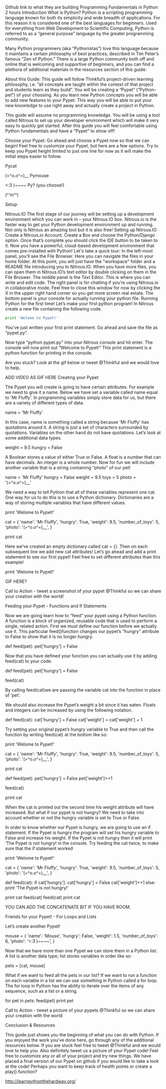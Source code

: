 Github link to what they are building Programming Fundamentals in Python
2 hours
Introduction
What is Python?
Python is a scripting programming language known for both its simplicity and wide breadth of applications. For this reason it is considered one of the best languages for beginners. Used for everything from Web Development to Scientific Computing, Python is referred to as a “general purpose” language by the greater programming community.

Many Python programmers (aka “Pythonistas”) love this language because it maintains a certain philosophy of best practices, described in Tim Peter’s famous “Zen of Python.” There is a large Python community both off and online that is welcoming and supportive of beginners, and you can find a plethora of additional materials in the resources section of this guide.

About this Guide:
This guide will follow Thinkful’s project-driven learning philosophy, i.e. ”all concepts are taught within the context of that project and students learn as they build”. You will be creating a “Pypet” (“Python-pet”) of your choosing. As you learn new Python concepts you will be able to add new features to your Pypet. This way you will be able to put your new knowledge to use right away and actually create a project in Python.

This guide will assume no programming knowledge. You will be using a tool called Nitrous to set up your developer environment which will make it very easy to quickly get started. After this guide you will feel comfortable using Python fundamentals and have a "Pypet" to show off!

Choose your Pypet:
Go ahead and choose a Pypet now so that we can begin! Feel free to customize your Pypet, but here are a few options. Try to keep you Pypet height limited to just one line for now as it will make the initial steps easier to follow.

Pycat


(=^o.o^=)__
Pymouse


<:3 )~~~~
Py? (you choose!)


(^‘*m*’^)

Setup

Nitrous.IO
The first stage of our journey will be setting up a development environment which you can work in – your Nitrous.IO box. Nitrous.io is the faster way to get your Python development environment up and running. Not only is Nitrous an amazing tool but it is also free!
Setting up Nitrous.IO
Create a Nitrous.io Account.
Create a Box and choose the Python/Django option. Once that’s complete you should click the IDE button to be taken to it.
Now you have a powerful, cloud-based development environment that comes pre-installed with Python! Let's take a quick tour:
In the left-most panel, you’ll see the File Browser. Here you can navigate the files in your home folder. At this point, you will just have the "workspace" folder and a README file introducing you to Nitrous.IO. When you have more files, you can open them in Nitrous.IO’s text editor by double clicking on them in the File Broswer.
The middle panel is the Text Editor. This is where you can write and edit code.
The right panel is for chatting if you’re using Nitrous.io in collaborative mode. Feel free to close this window for now by clicking the X in the upper right hand corner so you get more screen real estate.
The bottom panel is your console for actually running your python file.
Running Python for the first time!
Let’s make your first python program! In Nitrous create a new file containing the following code.

```py
print 'Welome to Pypet!'
```

You’ve just written your first print statement. Go ahead and save the file as “pypet.py”. 

Now type “python pypet.py” into your Nitrous console and hit enter. The console will now print out “Welcome to Pypet!” This print statement is a python function for printing in the console.

Are you stuck? Look at the gif below or tweet @Thinkful and we would love to help.

ADD VIDEO AS GIF HERE
Creating your Pypet

The Pypet you will create is going to have certain attributes. For example we need to give it a name. Below we have set a variable called name equal to 'Mr Fluffy'.  In programming variables simply store data for us, but there are a variety of different types of data.

name = 'Mr Fluffy'

In this case, name is something called a string because 'Mr Fluffy' has quotations around it. A string is just a set of characters surrounded by quotations. Variables on the other hand do not have quotations. Let’s look at some additional data types.

weight = 9.5
hungry = False

A Boolean stores a value of either True or False. A float is a number that can have decimals. An integer is a whole number. Now for fun we will include another variable that is a string containing “photo” of our pet!

name = 'Mr Fluffy'
hungry = False
weight = 9.5
toys = 5
photo = '(=^o.o^=)__'

We need a way to tell Python that all of these variables represent one cat. One way for us to do this is to use a Python dictionary. Dictionaries are a way of storing multiple variables that have different values.

print 'Welome to Pypet!'

cat = {
  'name': 'Mr Fluffy',
  'hungry': True,
  'weight': 9.5,
  'number_of_toys': 5,
  'photo': '(=^o.o^=)__',
}

print cat

Here we’ve created an empty dictionary called cat = {}. Then on each subsequent line we add new cat attributes! Let’s go ahead and add a print statement to see our first pypet! Feel free to set different attributes than this example!

print 'Welome to Pypet!'

GIF HERE?

Call to Action - tweet a screenshot of your pypet @Thinkful so we can share your creation with the world!

Feeding your Pypet - Functions and If Statements

Now we are going learn how to “feed” your pypet using a Python function. A function is a block of organized, reusable code that is used to perform a single, related action. First we must define our function before we actually use it. This particular feed()function changes our pypet’s “hungry” attribute to False to show that it is no longer hungry.

def feed(pet):
		pet['hungry'] = False

Now that you have defined your function you can actually use it by adding feed(cat) to your code.

def feed(pet):
		pet['hungry'] = False

feed(cat)

By calling feed(cat)we are passing the variable cat into the function in place of ‘pet’.

We should also increase the Pypet’s weight a bit since it has eaten. Floats and integers can be increased by using the following notation.

def feed(cat):
		cat['hungry'] = False
		cat['weight'] = cat['weight'] + 1

Try setting your original pypet’s hungry variable to True and then call the function by writing feed(cat) at the bottom like so:

print 'Welome to Pypet!'

cat = {
  'name': 'Mr Fluffy',
  'hungry': True,
  'weight': 9.5,
  'number_of_toys': 5,
  'photo': '(=^o.o^=)__',
}

print cat

def feed(pet):
		pet['hungry'] = False
		pet['weight']+=1

feed(cat)

print cat

When the cat is printed out the second time his weight attribute will have increased. But what if our pypet is not hungry? We need to take into account whether or not the hungry variable is set to True or False.

In order to know whether our Pypet is hungry, we are going to use an if statement. If the Pypet is hungry the program will set his hungry variable to False and increase his weight. If the Pypet is not hungry then it will print ‘The Pypet is not hungry! in the console. Try feeding the cat twice, to make sure that the if statement worked

print 'Welome to Pypet!'

cat = {
  'name': 'Mr Fluffy',
  'hungry': True,
  'weight': 9.5,
  'number_of_toys': 5,
  'photo': '(=^o.o^=)__',
}

def feed(cat):
	if cat['hungry']:
		cat['hungry'] = False
		cat['weight']+=1
	else:
		print 'The Pypet is not hungry!'

print cat
feed(cat)
feed(cat)
print cat

YOU CAN ADD THE CONCATENATE BIT IF YOU HAVE ROOM.


Friends for your Pypet! - For Loops and Lists

Let’s create another Pypet!

mouse = {
  'name': 'Mouse',
  'hungry': False,
  'weight': 1.5,
  'number_of_toys': 6,
  'photo': '<:3 )~~~~',
}

Now that we have more than one Pypet we can store them in a Python list. A list is another data type; list stores variables in order like so:

pets = [cat, mouse]

What if we want to feed all the pets in our list? If we want to run a function on each variable in a list we can use something in Python called a for loop. The for loop in Python has the ability to iterate over the items of any sequence, such as a list or a string.

for pet in pets:
	feed(pet)
print pet

Call to Action - tweet a picture of your pypets @Thinkful so we can share your creation with the world

Conclusion & Resources

This guide just shows you the beginning of what you can do with Python. If you enjoyed the work you’ve done here, go through any of the additional resources below. If you are stuck feel free to tweet @Thinkful and we would love to help you. Also definitely tweet us a picture of your Pypet code! Feel free to customize any or all of your project and try new things. We have placed a final version of our Pypet on github if you would like to take a look at the code! Perhaps you want to keep track of health points or create a play() function?

http://learnpythonthehardway.org/



